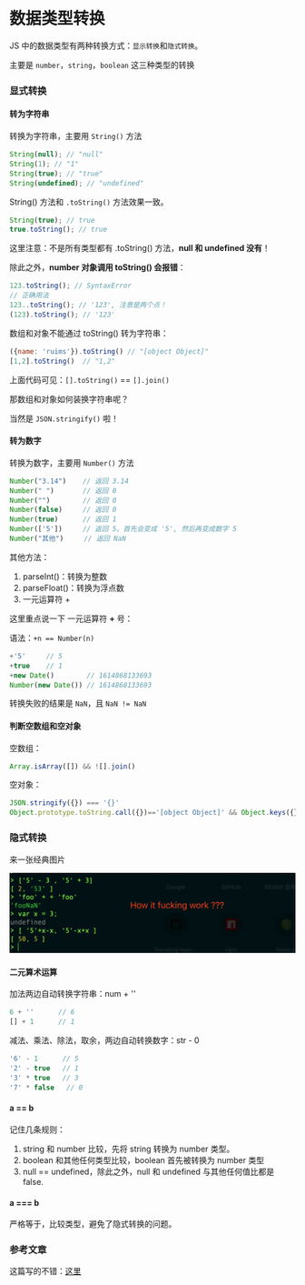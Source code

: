 # 数据类型转换

JS 中的数据类型有两种转换方式：`显示转换`和`隐式转换`。

主要是 `number`，`string`，`boolean` 这三种类型的转换

### 显式转换

#### 转为字符串

转换为字符串，主要用 `String()` 方法

```js
String(null); // "null"
String(1); // "1"
String(true); // "true"
String(undefined); // "undefined"
```

String() 方法和 `.toString()` 方法效果一致。

```js
String(true); // true
true.toString(); // true
```

这里注意：不是所有类型都有 .toString() 方法，**null 和 undefined 没有**！

除此之外，**number 对象调用 toString() 会报错**：

```js
123.toString(); // SyntaxError
// 正确用法
123..toString(); // '123', 注意是两个点！
(123).toString(); // '123'
```

数组和对象不能通过 toString() 转为字符串：

```js
({name: 'ruims'}).toString() // "[object Object]"
[1,2].toString()  // "1,2"
```

上面代码可见：`[].toString()` == `[].join()`

那数组和对象如何装换字符串呢？

当然是 `JSON.stringify()` 啦！

#### 转为数字

转换为数字，主要用 `Number()` 方法

```js
Number("3.14")    // 返回 3.14
Number(" ")       // 返回 0
Number("")        // 返回 0
Number(false)     // 返回 0
Number(true)      // 返回 1
Number(['5'])     // 返回 5。首先会变成 '5', 然后再变成数字 5
Number("其他")     // 返回 NaN
```

其他方法：

1. parseInt()：转换为整数
2. parseFloat()：转换为浮点数
3. 一元运算符 +

这里重点说一下 一元运算符 **+** 号：

语法：`+n == Number(n)`

```js
+'5'     // 5
+true    // 1
+new Date()        // 1614868133693
Number(new Date()) // 1614868133693
```

转换失败的结果是 `NaN`，且 `NaN != NaN`


#### 判断空数组和空对象

空数组：

```js
Array.isArray([]) && ![].join()
```

空对象：

```js
JSON.stringify({}) === '{}'
Object.prototype.toString.call({})=='[object Object]' && Object.keys({}).length === 0
```

### 隐式转换

来一张经典图片

![xgE7zB8](./image/xgE7zB8.png)
#### 二元算术运算

加法两边自动转换字符串：num + ''

```js
6 + ''      // 6
[] + 1      // 1
```

减法、乘法、除法，取余，两边自动转换数字：str - 0

```js
'6' - 1      // 5
'2' - true   // 1
'3' * true   // 3
'7' * false   // 0
```
#### a == b

记住几条规则：

1. string 和 number 比较，先将 string 转换为 number 类型。
2. boolean 和其他任何类型比较，boolean 首先被转换为 number 类型
3. null == undefined，除此之外，null 和 undefined 与其他任何值比都是 false.

#### a === b

严格等于，比较类型，避免了隐式转换的问题。

### 参考文章

这篇写的不错：[这里](https://chinese.freecodecamp.org/news/javascript-implicit-type-conversion/)
